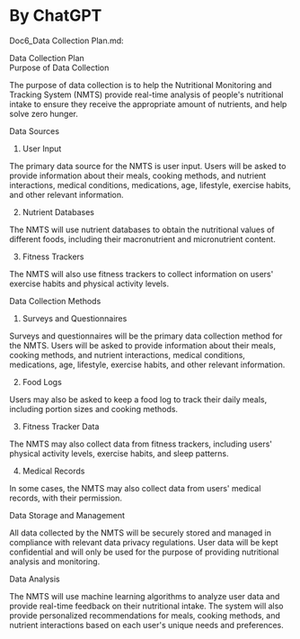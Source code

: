 # By ChatGPT

Doc6_Data Collection Plan.md: 

Data Collection Plan	
Purpose of Data Collection	

The purpose of data collection is to help the Nutritional Monitoring and Tracking System (NMTS) provide real-time analysis of people's nutritional intake to ensure they receive the appropriate amount of nutrients, and help solve zero hunger.

Data Sources
1. User Input

The primary data source for the NMTS is user input. Users will be asked to provide information about their meals, cooking methods, and nutrient interactions, medical conditions, medications, age, lifestyle, exercise habits, and other relevant information.

2. Nutrient Databases

The NMTS will use nutrient databases to obtain the nutritional values of different foods, including their macronutrient and micronutrient content.

3. Fitness Trackers

The NMTS will also use fitness trackers to collect information on users' exercise habits and physical activity levels.

Data Collection Methods
1. Surveys and Questionnaires

Surveys and questionnaires will be the primary data collection method for the NMTS. Users will be asked to provide information about their meals, cooking methods, and nutrient interactions, medical conditions, medications, age, lifestyle, exercise habits, and other relevant information.

2. Food Logs

Users may also be asked to keep a food log to track their daily meals, including portion sizes and cooking methods.

3. Fitness Tracker Data

The NMTS may also collect data from fitness trackers, including users' physical activity levels, exercise habits, and sleep patterns.

4. Medical Records

In some cases, the NMTS may also collect data from users' medical records, with their permission.

Data Storage and Management

All data collected by the NMTS will be securely stored and managed in compliance with relevant data privacy regulations. User data will be kept confidential and will only be used for the purpose of providing nutritional analysis and monitoring.

Data Analysis

The NMTS will use machine learning algorithms to analyze user data and provide real-time feedback on their nutritional intake. The system will also provide personalized recommendations for meals, cooking methods, and nutrient interactions based on each user's unique needs and preferences.

